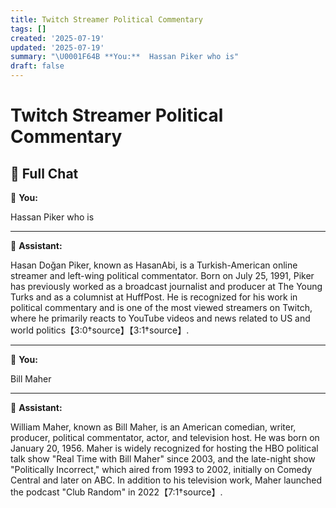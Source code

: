 ```yaml
---
title: Twitch Streamer Political Commentary
tags: []
created: '2025-07-19'
updated: '2025-07-19'
summary: "\U0001F64B **You:**  Hassan Piker who is"
draft: false
---
```


# Twitch Streamer Political Commentary

## 🧠 Full Chat

🙋 **You:**

Hassan Piker who is

---

🤖 **Assistant:**

Hasan Doğan Piker, known as HasanAbi, is a Turkish-American online streamer and left-wing political commentator. Born on July 25, 1991, Piker has previously worked as a broadcast journalist and producer at The Young Turks and as a columnist at HuffPost. He is recognized for his work in political commentary and is one of the most viewed streamers on Twitch, where he primarily reacts to YouTube videos and news related to US and world politics【3:0†source】【3:1†source】.

---

🙋 **You:**

Bill Maher

---

🤖 **Assistant:**

William Maher, known as Bill Maher, is an American comedian, writer, producer, political commentator, actor, and television host. He was born on January 20, 1956. Maher is widely recognized for hosting the HBO political talk show "Real Time with Bill Maher" since 2003, and the late-night show "Politically Incorrect," which aired from 1993 to 2002, initially on Comedy Central and later on ABC. In addition to his television work, Maher launched the podcast "Club Random" in 2022【7:1†source】.